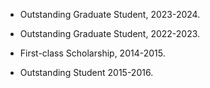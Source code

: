 
- Outstanding Graduate Student, 2023-2024.

- Outstanding Graduate Student, 2022-2023.

- First-class Scholarship, 2014-2015.

- Outstanding Student 2015-2016.